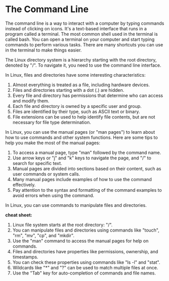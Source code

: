 # The Command Line


The command line is a way to interact with a computer by typing commands instead of clicking on icons.
It's a text-based interface that runs in a program called a terminal. The most common shell used in the terminal is called bash.
You can open a terminal on your computer and start typing commands to perform various tasks.
There are many shortcuts you can use in the terminal to make things easier.

The Linux directory system is a hierarchy starting with the root directory,
denoted by "/". To navigate it, you need to use the command line interface. 

In Linux, files and directories have some interesting characteristics:

1. Almost everything is treated as a file, including hardware devices.
2. Files and directories starting with a dot (.) are hidden.
3. Every file and directory has permissions that determine who can access and modify them.
4. Each file and directory is owned by a specific user and group.
5. Files are identified by their type, such as ASCII text or binary.
6. File extensions can be used to help identify file contents, but are not necessary for file type determination.

In Linux, you can use the manual pages (or "man pages") to learn about how to use commands and other system functions.
Here are some tips to help you make the most of the manual pages:

1. To access a manual page, type "man" followed by the command name.
2. Use arrow keys or "j" and "k" keys to navigate the page, and "/" to search for specific text.
3. Manual pages are divided into sections based on their content, such as user commands or system calls.
4. Many manual pages include examples of how to use the command effectively.
5. Pay attention to the syntax and formatting of the command examples to avoid errors when using the command.

In Linux, you can use commands to manipulate files and directories.

**cheat sheet:**

1. Linux file system starts at the root directory: "/".
2. You can manipulate files and directories using commands like "touch", "rm", "mv", "cp", and "mkdir".
3. Use the "man" command to access the manual pages for help on commands.
4. Files and directories have properties like permissions, ownership, and timestamps.
5. You can check these properties using commands like "ls -l" and "stat".
6. Wildcards like "*" and "?" can be used to match multiple files at once.
7. Use the "Tab" key for auto-completion of commands and file names.
